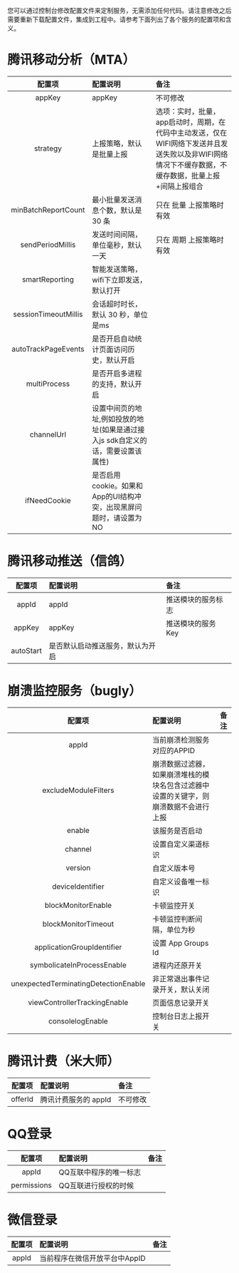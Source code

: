 您可以通过控制台修改配置文件来定制服务，无需添加任何代码。请注意修改之后需要重新下载配置文件，集成到工程中。请参考下面列出了各个服务的配置项和含义。

# 腾讯移动分析（MTA）

| 配置项	|  配置说明 |  备注 |
| :----: | :---- | :---- |
| appKey	| appKey | 不可修改
| strategy	| 上报策略，默认是批量上报| 选项：实时，批量，app启动时，周期，在代码中主动发送，仅在WIFI网络下发送并且发送失败以及非WIFI网络情况下不缓存数据，不缓存数据，批量上报+间隔上报组合
| minBatchReportCount	| 最小批量发送消息个数，默认是 30 条| 只在 批量 上报策略时有效 |
| sendPeriodMillis	| 发送时间间隔，单位毫秒，默认一天 | 只在 周期 上报策略时有效 |
| smartReporting	| 智能发送策略，wifi下立即发送，默认打开 |
| sessionTimeoutMillis	| 会话超时时长，默认 30 秒，单位是ms |
| autoTrackPageEvents	| 是否开启自动统计页面访问历史，默认开启 |
| multiProcess	| 是否开启多进程的支持，默认开启 |
| channelUrl | 设置中间页的地址,例如投放的地址(如果是通过接入js sdk自定义的话，需要设置该属性) |
| ifNeedCookie | 是否启用cookie。如果和App的UI结构冲突，出现黑屏问题时，请设置为NO |

# 腾讯移动推送（信鸽）

| 配置项	|  配置说明 |  备注 |
| :----: | :---- | :---- |
| appId	| appId | 推送模块的服务标志
| appKey	| appKey | 推送模块的服务Key
| autoStart	| 是否默认启动推送服务，默认为开启|


# 崩溃监控服务（bugly）

| 配置项	|  配置说明 |  备注 |
| :----: | :---- | :---- |
| appId	| 当前崩溃检测服务对应的APPID |
| excludeModuleFilters	| 崩溃数据过滤器，如果崩溃堆栈的模块名包含过滤器中设置的关键字，则崩溃数据不会进行上报 |
| enable	| 该服务是否启动|
| channel	| 设置自定义渠道标识 |
| version	| 自定义版本号 |
| deviceIdentifier | 自定义设备唯一标识|
| blockMonitorEnable | 卡顿监控开关 |
| blockMonitorTimeout |卡顿监控判断间隔，单位为秒|
| applicationGroupIdentifier | 设置 App Groups Id  |
| symbolicateInProcessEnable |  进程内还原开关 |
| unexpectedTerminatingDetectionEnable | 非正常退出事件记录开关，默认关闭 |
| viewControllerTrackingEnable | 页面信息记录开关 |
| consolelogEnable | 控制台日志上报开关 |


# 腾讯计费（米大师）

| 配置项	|  配置说明 |  备注 | 
| :----: | :---- | :---- |
| offerId	| 腾讯计费服务的 appId | 不可修改


# QQ登录

| 配置项	|  配置说明 |  备注 |
| :----: | :---- | :---- |
| appId	| QQ互联中程序的唯一标志 |
| permissions	| QQ互联进行授权的时候 |

# 微信登录

| 配置项	|  配置说明 |  备注 |
| :----: | :---- | :---- |
|appId|当前程序在微信开放平台中AppID|
